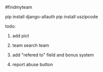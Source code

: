 #findmyteam

pip install django-allauth
pip install uszipcode

todo:
1) add pict
2) team search team
3) add "refered to" field and bonus system

7) report abuse button

